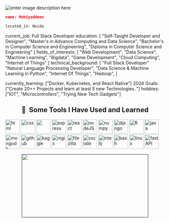  ![enter image description here](https://i.ibb.co/4JWPVP1/New-Project-6.png)
 
 <!--  ![enter image description here](https://i.ibb.co/x8VNZJF/New-Project-5.png) -->
```json
name: Mohiyaddeen
```
```html
located_in: Noida
```
current_job: Full Stack Developer
education:
  [
    "Self-Taught Developer and Designer",
    "Master's in Advance Computing and Data Science",
    "Bachelor's in Computer Science and Engineering",
    "Diploma in Computer Science and Engineering"
  ]
fields_of_interests:
  [
    "Web Development",
    "Data Science",
    "Machine Learning",
    "Bigdata",
    "Game Development",
    "Cloud Computing",
    "Internet of Things"
  ]
technical_background:
  [
    "Full Stack Developer"
    "Natural Language Processing Developer",
    "Data Science & Machine Learning in Python",
    "Internet Of Things",
    "Hadoop",
  ]
  
currently_learning: ["Docker, Kubernetes, and React Native"]
2024 Goals: ["Create 20++ Projects and learn at least 5 new Technologies.."]
hobbies: ["IOT", "Microcontrollers", "Trying New Tech Gadgets"]

<!-- 
- 🔭 I’m currently working on Machine Learning
- 🌱 I’m currently learning Streamlit.
- 👯 I’m looking to collaborate on my next Streamlit project.
- 🤔 I’m looking for help to make an interactive framework of Machine learning.
- 💬 Ask me about Latest Technologies
- 📫 How to reach me: [Twitter @IamMS](https://twitter.com/mohiyaddeen3)
- 😄 Pronouns: He/Him
- ⚡ Fun fact:Blockchain is going to takeover all servers
-->
<center>

<h2> 🚀 &nbsp;Some Tools I Have Used and Learned</h2>
<p align="left">
<img src="https://cdn.jsdelivr.net/gh/devicons/devicon/icons/html5/html5-original-wordmark.svg" alt="html"   width="45" height="45" />
 <img src="https://cdn.jsdelivr.net/gh/devicons/devicon/icons/css3/css3-plain-wordmark.svg"  alt="css"   width="45" height="45" />

 <img src="https://cdn.jsdelivr.net/gh/devicons/devicon/icons/bootstrap/bootstrap-original-wordmark.svg" width="45" height="45"/>
<img src="https://cdn.jsdelivr.net/gh/devicons/devicon/icons/express/express-original-wordmark.svg" alt="express"   width="45" height="45" />

<img src="https://cdn.jsdelivr.net/gh/devicons/devicon/icons/react/react-original.svg"  alt="react"   width="45" height="45" />


<img src="https://cdn.jsdelivr.net/gh/devicons/devicon/icons/nodejs/nodejs-plain-wordmark.svg" alt="nodeJS"   width="45" height="45" />



 <img src="https://cdn.jsdelivr.net/gh/devicons/devicon/icons/numpy/numpy-original.svg" alt="numpy"   width="45" height="45"/>

<img src="https://cdn.jsdelivr.net/gh/devicons/devicon/icons/django/django-plain-wordmark.svg" alt="django"   width="45" height="45"/>
<img src="https://cdn.jsdelivr.net/gh/devicons/devicon/icons/r/r-original.svg" alt="R"   width="45" height="45" />


<img src="https://cdn.jsdelivr.net/gh/devicons/devicon/icons/java/java-original-wordmark.svg" alt="java"   width="45" height="45"/>

<img src="https://cdn.jsdelivr.net/gh/devicons/devicon/icons/mongodb/mongodb-plain-wordmark.svg" alt="mongodb"   width="45" height="45"/>


<img src="https://cdn.jsdelivr.net/gh/devicons/devicon/icons/github/github-original-wordmark.svg" alt="github"   width="45" height="45"/>

<img src="https://cdn.jsdelivr.net/gh/devicons/devicon/icons/kaggle/kaggle-original-wordmark.svg" alt="kaggle"   width="45" height="45"/>

<img src="https://cdn.jsdelivr.net/gh/devicons/devicon/icons/nginx/nginx-original.svg" alt="nigix"   width="45" height="45"/>

<img src="https://cdn.jsdelivr.net/gh/devicons/devicon/icons/filezilla/filezilla-plain.svg" alt="filezilla"   width="45" height="45" />


<img src="https://cdn.jsdelivr.net/gh/devicons/devicon/icons/vscode/vscode-original.svg" alt="vscode" width="45" height="45"/>

<img src="https://cdn.jsdelivr.net/gh/devicons/devicon/icons/intellij/intellij-original.svg" alt="intelij" width="45" height="45" />


<img src="https://cdn.jsdelivr.net/gh/devicons/devicon/icons/bash/bash-original.svg" alt="bash" width="45" height="45"/>


<img src="https://cdn.jsdelivr.net/gh/devicons/devicon/icons/linux/linux-original.svg" alt="linux" width="45" height="45" />

<img src="https://cdn.jsdelivr.net/gh/devicons/devicon/icons/fastapi/fastapi-original-wordmark.svg" alt="fastAPI" width="45" height="45"  />


</p>

   <a href="">
    <figure>
       <img src="https://i.ibb.co/yNxb6sD/ezgif-com-gif-maker.gif" width="400px" height="200px">
      <!--<img src="https://github-readme-stats.vercel.app/api?username=MohiyaddeenSheikh" width="400px" height="200px">-->
    </figure>
   </a>
</center>

<!--![Mohiyaddeen's github stats](https://github-readme-stats.vercel.app/api?username=MohiyaddeenSheikh)-->


